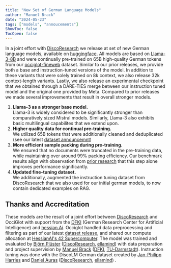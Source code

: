 ```yaml
---
title: "New Set of German Language Models"
author: "Manuel Brack"
date: "2024-05-23"
tags: ["models", "annoucements"]
ShowToc: false
TocOpen: false
---
```

In a joint effort with [DiscoResearch](https://huggingface.co/DiscoResearch) we release at set of new German language models,
available on [huggingface](https://huggingface.co/collections/DiscoResearch/discoleo-8b-llama3-for-german-6650527496c0fafefd4c9729). 
All models are based on [Llama-3-8B](https://llama.meta.com/llama3/) and were continually pre-trained on 65B high-quality German tokens from 
our [occiglot-fineweb](https://huggingface.co/datasets/occiglot/occiglot-fineweb-v0.5) dataset. Similar to our prior releases, we provide both a base and instruction-tuned versions of the model. 
In addition to these variants that were solely trained on 8k context, we also release 32k context-length variants. Lastly, we also release an
experimental checkpoint that we obtained through a DARE-TIES merge between our instruction tuned model and the original one provided by Meta.
Compared to prior releases we made several improvements that result in overall stronger models. 

1. **Llama-3 as a stronger base model.** </br>  Llama-3 is widely considered to be significantly stronger than comparatively sized Mistral models. Similarly, Llama-3 also exhibits basic multilingual capabilites that we extend upon. 
2. **Higher quality data for continual pre-training.** </br> We utilized 65B tokens that were additionally cleaned and deduplicated (see our latest [dataset announcemnt]()) 
3. **More efficient sample packing during pre-training.** </br> We ensured that no documents were truncated in the pre-training data, while maintaining over around 99% packing efficiency. Our benchmark results align with observation from [prior research](https://arxiv.org/abs/2404.10830v2) that this step alone improves performance significantly.  
4. **Updated fine-tuning dataset.** </br> We additionally, augmented the instruction tuning dataset from DiscoResearch that we also used for our initial german models, to now contain dedicated examples on RAG. 

## Thanks and Accreditation

These models are the result of a joint effort between [DiscoResearch](https://huggingface.co/DiscoResearch) and OcciGlot with support from the [DFKI](https://www.dfki.de/en/web) (German Research Center for Artificial Intelligence) and [hessian.Ai](https://hessian.ai). 
Occiglot handled data preprocessing and filtering as part of our latest [dataset release](https://huggingface.co/datasets/occiglot/occiglot-fineweb-v0.5), and shared our compute allocation at [HessianAI's 42 Supercomputer](https://hessian.ai/supercomputer-for-cutting-edge-ai-research-in-hesse/). 
The model was trained and evaluated by [Björn Plüster](https://github.com/bjoernpl) ([DiscoResearch](https://example.com/discoresearch), [ellamind](https://ellamind.com/en/)) with data preparation and project supervision by [Manuel Brack](http://manuel-brack.eu) ([DFKI](https://www.dfki.de/en/web/research/research-departments/foundations-of-systems-ai), [TU-Darmstadt](https://www.tu-darmstadt.de/index.en.jsp)). 
Instruction tuning was done with the DiscoLM German dataset created by [Jan-Philipp Harries](https://huggingface.co/jphme) and [Daniel Auras](https://huggingface.co/rasdani) ([DiscoResearch](https://example.com/discoresearch), [ellamind](https://ellamind.com/en/)) . 
